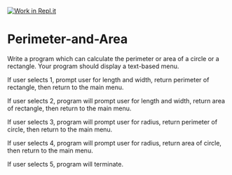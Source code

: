 [![Work in Repl.it](https://classroom.github.com/assets/work-in-replit-14baed9a392b3a25080506f3b7b6d57f295ec2978f6f33ec97e36a161684cbe9.svg)](https://classroom.github.com/online_ide?assignment_repo_id=4717761&assignment_repo_type=AssignmentRepo)
# Perimeter-and-Area

Write a program which can calculate the perimeter or area of a circle or a rectangle.  Your program should display a text-based menu.

If user selects 1, prompt user for length and width, return perimeter of rectangle, then return to the main menu.

If user selects 2, program will prompt user for length and width, return area of rectangle, then return to the main menu.

If user selects 3, program will prompt user for radius, return perimeter of circle, then return to the main menu.

If user selects 4, program will prompt user for radius, return area of circle, then return to the main menu.

If user selects 5, program will terminate.
